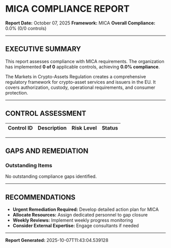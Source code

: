 
# MICA COMPLIANCE REPORT

**Report Date:** October 07, 2025
**Framework:** MICA
**Overall Compliance:** 0.0% (0/0 controls)

---

## EXECUTIVE SUMMARY

This report assesses compliance with MICA requirements. The organization has implemented **0 of 0** applicable controls, achieving **0.0% compliance**.

The Markets in Crypto-Assets Regulation creates a comprehensive regulatory framework for crypto-asset services and issuers in the EU. It covers authorization, custody, operational requirements, and consumer protection.

---

## CONTROL ASSESSMENT

| Control ID | Description | Risk Level | Status |
|------------|-------------|------------|--------|


---

## GAPS AND REMEDIATION

### Outstanding Items


No outstanding compliance gaps identified.


---

## RECOMMENDATIONS


- **Urgent Remediation Required:** Develop detailed action plan for MICA
- **Allocate Resources:** Assign dedicated personnel to gap closure
- **Weekly Reviews:** Implement weekly progress monitoring
- **Consider External Expertise:** Engage consultants if needed


---

**Report Generated:** 2025-10-07T11:43:04.539128

